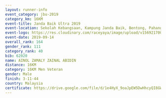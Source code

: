 ```yaml
---
layout: runner-info 
event_category: jbu-2019 
category_km: 16KM 
event-title: Janda Baik Ultra 2019
event-location: Sekolah Kebangsaan, Kampung Janda Baik, Bentong, Pahang, Malaysia 
event-logo: https://res.cloudinary.com/raceyaya/image/upload/v1569217009/logo/janda-baik_vch1pc.jpg 
event-date: 2019-09-14 
overall_rank: 164
gender_rank: 111
category_rank: 40
bib: 62020
name: AINOL ZAMALY ZAINAL ABIDIN
distance: 16KM
category: 16KM Men Veteran
gender: Male
finish: 3-11-44
country: Malaysia
certificate: https://drive.google.com/file/d/1e4HyX_9oaJpEW5DwHhcyQI8GWiAWu3Uo/view?usp=sharing
---
```

